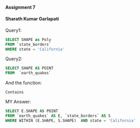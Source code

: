 #### Assignment 7
#### Sharath Kumar Garlapati

Query1:

```sql
SELECT SHAPE as Poly 
FROM `state_borders` 
WHERE state = 'California'
```

Query2:

```sql
SELECT SHAPE AS POINT
FROM  `earth_quakes` 
```

And the function:

`Contains` 

MY Answer:

```sql
SELECT E.SHAPE AS POINT
FROM `earth_quakes` AS E, `state_borders` AS S
WHERE WITHIN (E.SHAPE, S.SHAPE)  AND state = 'California'
```
